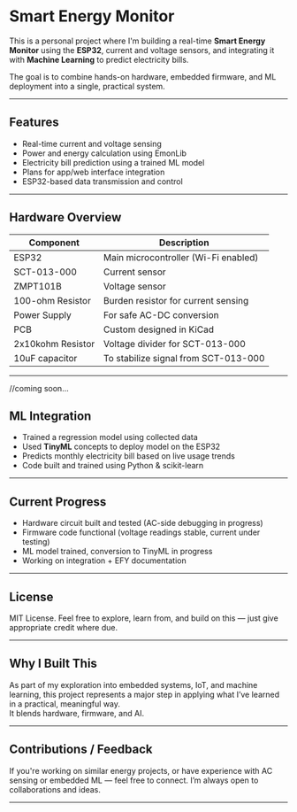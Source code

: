 # Smart Energy Monitor

This is a personal project where I'm building a real-time **Smart Energy Monitor** using the **ESP32**, current and voltage sensors, and integrating it with **Machine Learning** to predict electricity bills.

The goal is to combine hands-on hardware, embedded firmware, and ML deployment into a single, practical system. 

---

## Features

-  Real-time current and voltage sensing  
-  Power and energy calculation using EmonLib  
-  Electricity bill prediction using a trained ML model  
-  Plans for app/web interface integration  
-  ESP32-based data transmission and control 

---

## Hardware Overview

| Component         | Description                         |
|------------------|-------------------------------------|
| ESP32            | Main microcontroller (Wi-Fi enabled)|
| SCT-013-000      | Current sensor                      |
| ZMPT101B         | Voltage sensor                      |
| 100-ohm Resistor | Burden resistor for current sensing |
| Power Supply     | For safe AC-DC conversion           |
| PCB              | Custom designed in KiCad            |
| 2x10kohm Resistor| Voltage divider for SCT-013-000     |
| 10uF capacitor   | To stabilize signal from SCT-013-000|

---
//coming soon...
## ML Integration

- Trained a regression model using collected data  
- Used **TinyML** concepts to deploy model on the ESP32  
- Predicts monthly electricity bill based on live usage trends  
- Code built and trained using Python & scikit-learn
---

## Current Progress

- Hardware circuit built and tested (AC-side debugging in progress)
- Firmware code functional (voltage readings stable, current under testing)
- ML model trained, conversion to TinyML in progress
- Working on integration + EFY documentation
---

## License

MIT License. Feel free to explore, learn from, and build on this — just give appropriate credit where due.

---

## Why I Built This

As part of my exploration into embedded systems, IoT, and machine learning, this project represents a major step in applying what I’ve learned in a practical, meaningful way.  
It blends hardware, firmware, and AI.

---

## Contributions / Feedback

If you're working on similar energy projects, or have experience with AC sensing or embedded ML — feel free to connect. I’m always open to collaborations and ideas.

---
